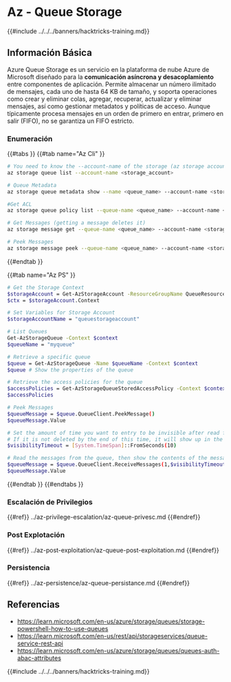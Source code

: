 # Az - Queue Storage

{{#include ../../../banners/hacktricks-training.md}}

## Información Básica

Azure Queue Storage es un servicio en la plataforma de nube Azure de Microsoft diseñado para la **comunicación asíncrona y desacoplamiento** entre componentes de aplicación. Permite almacenar un número ilimitado de mensajes, cada uno de hasta 64 KB de tamaño, y soporta operaciones como crear y eliminar colas, agregar, recuperar, actualizar y eliminar mensajes, así como gestionar metadatos y políticas de acceso. Aunque típicamente procesa mensajes en un orden de primero en entrar, primero en salir (FIFO), no se garantiza un FIFO estricto.

### Enumeración

{{#tabs }}
{{#tab name="Az Cli" }}
```bash
# You need to know the --account-name of the storage (az storage account list)
az storage queue list --account-name <storage_account>

# Queue Metadata
az storage queue metadata show --name <queue_name> --account-name <storage_account>

#Get ACL
az storage queue policy list --queue-name <queue_name> --account-name <storage_account>

# Get Messages (getting a message deletes it)
az storage message get --queue-name <queue_name> --account-name <storage_account>

# Peek Messages
az storage message peek --queue-name <queue_name> --account-name <storage_account>
```
{{#endtab }}

{{#tab name="Az PS" }}
```bash
# Get the Storage Context
$storageAccount = Get-AzStorageAccount -ResourceGroupName QueueResourceGroup -Name queuestorageaccount1994
$ctx = $storageAccount.Context

# Set Variables for Storage Account
$storageAccountName = "queuestorageaccount"

# List Queues
Get-AzStorageQueue -Context $context
$queueName = "myqueue"

# Retrieve a specific queue
$queue = Get-AzStorageQueue -Name $queueName -Context $context
$queue # Show the properties of the queue

# Retrieve the access policies for the queue
$accessPolicies = Get-AzStorageQueueStoredAccessPolicy -Context $context -QueueName $queueName
$accessPolicies

# Peek Messages
$queueMessage = $queue.QueueClient.PeekMessage()
$queueMessage.Value

# Set the amount of time you want to entry to be invisible after read from the queue
# If it is not deleted by the end of this time, it will show up in the queue again
$visibilityTimeout = [System.TimeSpan]::FromSeconds(10)

# Read the messages from the queue, then show the contents of the messages.
$queueMessage = $queue.QueueClient.ReceiveMessages(1,$visibilityTimeout)
$queueMessage.Value
```
{{#endtab }}
{{#endtabs }}

### Escalación de Privilegios

{{#ref}}
../az-privilege-escalation/az-queue-privesc.md
{{#endref}}

### Post Explotación

{{#ref}}
../az-post-exploitation/az-queue-post-exploitation.md
{{#endref}}

### Persistencia

{{#ref}}
../az-persistence/az-queue-persistance.md
{{#endref}}

## Referencias

- https://learn.microsoft.com/en-us/azure/storage/queues/storage-powershell-how-to-use-queues
- https://learn.microsoft.com/en-us/rest/api/storageservices/queue-service-rest-api
- https://learn.microsoft.com/en-us/azure/storage/queues/queues-auth-abac-attributes

{{#include ../../../banners/hacktricks-training.md}}
